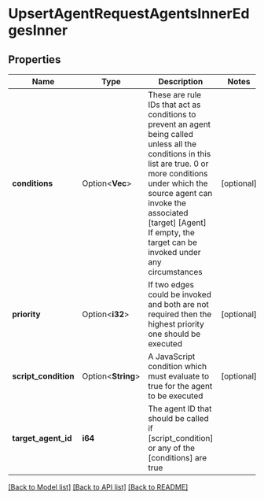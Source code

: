 # UpsertAgentRequestAgentsInnerEdgesInner

## Properties

Name | Type | Description | Notes
------------ | ------------- | ------------- | -------------
**conditions** | Option<**Vec<i64>**> | These are rule IDs that act as conditions to prevent an agent being called unless all the conditions in this list are true.  0 or more conditions under which the source agent can invoke the associated [target] [Agent] If empty, the target can be invoked under any circumstances | [optional]
**priority** | Option<**i32**> | If two edges could be invoked and both are not required then the highest priority one should be executed | [optional]
**script_condition** | Option<**String**> | A JavaScript condition which must evaluate to true for the agent to be executed | [optional]
**target_agent_id** | **i64** | The agent ID that should be called if [script_condition] or any of the [conditions] are true | 

[[Back to Model list]](../README.md#documentation-for-models) [[Back to API list]](../README.md#documentation-for-api-endpoints) [[Back to README]](../README.md)


